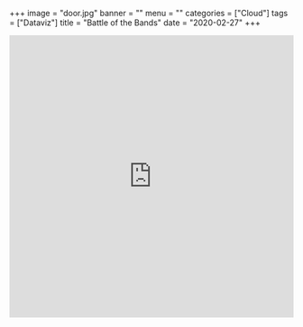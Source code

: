 +++
image = "door.jpg"
banner = ""
menu = ""
categories = ["Cloud"]
tags = ["Dataviz"]
title = "Battle of the Bands"
date = "2020-02-27"
+++
<iframe width="100%" height="500" src="https://datastudio.google.com/embed/reporting/ca35a15e-868b-4529-9c6c-0a5610e23a3e/page/Viq6" frameborder="0" style="border:0" allowfullscreen></iframe>
